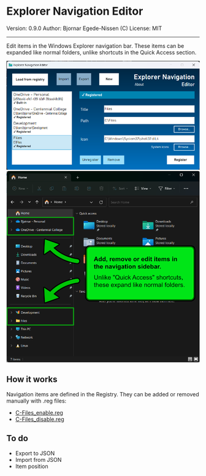 # Explorer Navigation Editor

Version: 0.9.0
Author: Bjornar Egede-Nissen (C)
License: MIT

---

Edit items in the Windows Explorer navigation bar. These items can be expanded like normal folders, unlike shortcuts in the Quick Access section.

![Application screenshot](app_screenshot.png)
![Windows explorer screenshot](explorer_screenshot.png)

## How it works

Navigation items are defined in the Registry. They can be added or removed manually with .reg files:

* [C-Files_enable.reg](C-Files_enable.reg)
* [C-Files_disable.reg](C-Files_disable.reg)

## To do

* Export to JSON
* Import from JSON
* Item position
